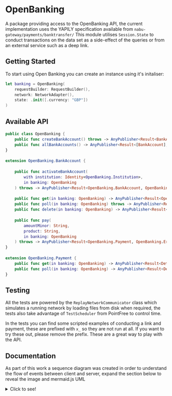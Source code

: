 # OpenBanking

A package providing access to the OpenBanking API, the current implementation uses the YAPILY specification available from `nabu-gateway/payments/banktransfer/`
This module utilises `Session.State` to conduct transactions on the data set as a side-effect of the queries or from an external service such as a deep link.

## Getting Started

To start using Open Banking you can create an instance using it's initaliser:
```swift
let banking = OpenBanking(
    requestBuilder: RequestBuilder(),
    network: NetworkAdapter(),
    state: .init([.currency: "GBP"])
)
```

## Available API

```swift
public class OpenBanking {
    public func createBankAccount() throws -> AnyPublisher<Result<BankAccount, Error>, Never>
    public func allBankAccounts() -> AnyPublisher<Result<[BankAccount], Error>, Never>
}

extension OpenBanking.BankAccount {

    public func activateBankAccount(
        with institution: Identity<OpenBanking.Institution>, 
        in banking: OpenBanking
    ) throws -> AnyPublisher<Result<OpenBanking.BankAccount, OpenBanking.Error>, Never>
    
    public func get(in banking: OpenBanking) -> AnyPublisher<Result<OpenBanking.BankAccount, OpenBanking.Error>, Never>
    public func poll(in banking: OpenBanking) throws -> AnyPublisher<Result<OpenBanking.BankAccount, OpenBanking.Error>, Never>
    public func delete(in banking: OpenBanking) -> AnyPublisher<Result<OpenBanking.BankAccount, OpenBanking.Error>, Never>
    
    public func pay(
        amountMinor: String, 
        product: String, 
        in banking: OpenBanking
    ) throws -> AnyPublisher<Result<OpenBanking.Payment, OpenBanking.Error>, Never>
}

extension OpenBanking.Payment {
    public func get(in banking: OpenBanking) -> AnyPublisher<Result<Details, OpenBanking.Error>, Never>
    public func poll(in banking: OpenBanking) -> AnyPublisher<Result<Details, OpenBanking.Error>, Never>
}
```

## Testing

All the tests are powered by the `ReplayNetworkCommunicator` class which simulates a running network by loading files from disk when required, the tests also take advantage of `TestScheduler` from PointFree to control time.

In the tests you can find some scripted examples of conducting a link and payment, these are prefixed with `x_` so they are not run at all. If you want to try these out, please remove the prefix. These are a great way to play with the API. 

## Documentation

As part of this work a sequence diagram was created in order to understand the flow of events between client and server, expand the section below to reveal the image and mermaid.js UML 

<details>
  <summary>Click to see!</summary>
  
  ![Alt text](.resources/diagram.png "Sequence Diagram")
  
  ```
  sequenceDiagram
      autonumber
      participant Client
      participant Nabu
      participant Bank
      Client->>Nabu: POST /nabu-gateway/payments/banktransfer
      Nabu-->>Client: 
      Note right of Client: account.id<br />institutions
      Client->Client: Select institution
      Client->>Nabu: POST /nabu-gateway/payments/banktransfer/{account.id}/update
      Nabu-->>Client: 
      loop until state.ACTIVE
          Client->>Nabu: GET /nabu-gateway/payments/banktransfer/{account.id}/update
          Nabu-->>Client: 
          Note right of Client: authorisationUrl?<br />callbackPath?
          alt has authorisationUrl
              Client->>Bank: Launch authorisationUrl
                  Bank-->>Client: Launch via deep link
                  note right of Client: consent token
                  Client->>Nabu: POST callbackPath
                  note left of Nabu: consent token
          end
          Client->Client: Delay
      end
      Client->>Nabu: POST /nabu-gateway/payments/banktransfer/{account.id}/payment
      note left of Nabu: currency<br />amountMinor<br />product
      Nabu-->>Client: 
      loop until state.CLEARED
          Client->>Nabu: GET /nabu-gateway/payments/payment/{payment.id}
          Nabu-->>Client: 
          Note right of Client: authorisationUrl?<br />callbackPath?
          alt has authorisationUrl
              Client->>Bank: Launch authorisationUrl
              Bank-->>Client: Launch via deep link
              note right of Client: consent token
              Client->>Nabu: POST callbackPath
              note left of Nabu: consent token
          end
          Client->Client: Delay
      end
  ```
</details>

